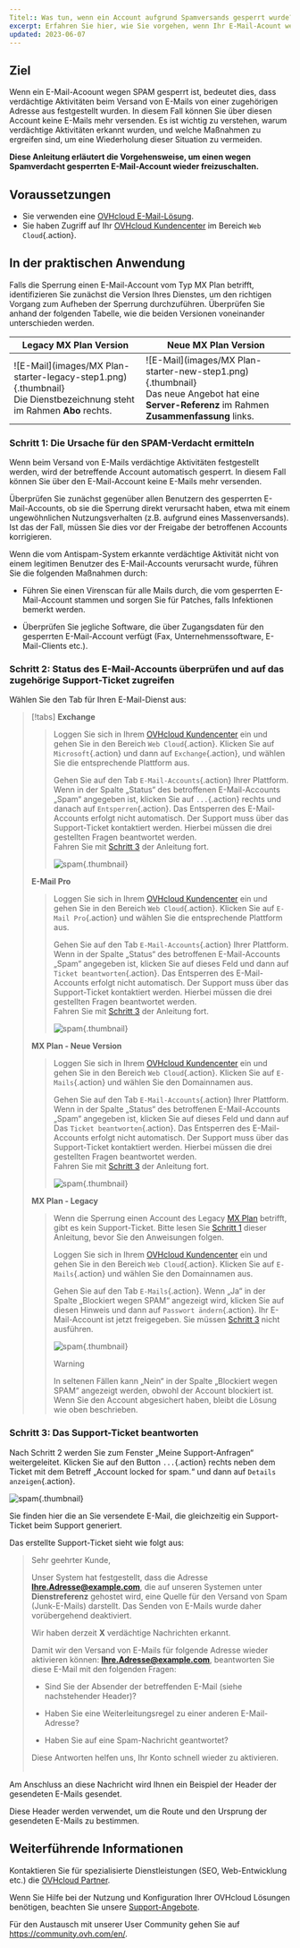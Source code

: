 ```yaml
---
Titel:: Was tun, wenn ein Account aufgrund Spamversands gesperrt wurde?
excerpt: Erfahren Sie hier, wie Sie vorgehen, wenn Ihr E-Mail-Acount wegen Spamverdachts blockiert ist 
updated: 2023-06-07
---
```



## Ziel

Wenn ein E-Mail-Acoount wegen SPAM gesperrt ist, bedeutet dies, dass verdächtige Aktivitäten beim Versand von E-Mails von einer zugehörigen Adresse aus festgestellt wurden. In diesem Fall können Sie über diesen Account keine E-Mails mehr versenden. Es ist wichtig zu verstehen, warum verdächtige Aktivitäten erkannt wurden, und welche Maßnahmen zu ergreifen sind, um eine Wiederholung dieser Situation zu vermeiden.

**Diese Anleitung erläutert die Vorgehensweise, um einen wegen Spamverdacht gesperrten E-Mail-Account wieder freizuschalten.**

## Voraussetzungen

- Sie verwenden eine [OVHcloud E-Mail-Lösung](https://www.ovhcloud.com/de/emails/).
- Sie haben Zugriff auf Ihr [OVHcloud Kundencenter](https://www.ovh.com/auth/?action=gotomanager&from=https://www.ovh.de/&ovhSubsidiary=de) im Bereich `Web Cloud`{.action}.

## In der praktischen Anwendung <a name="instructions"></a>

Falls die Sperrung einen E-Mail-Account vom Typ MX Plan betrifft, identifizieren Sie zunächst die Version Ihres Dienstes, um den richtigen Vorgang zum Aufheben der Sperrung durchzuführen. Überprüfen Sie anhand der folgenden Tabelle, wie die beiden Versionen voneinander unterschieden werden.

|Legacy MX Plan Version|Neue MX Plan Version|
|---|---|
|![E-Mail](images/MX Plan-starter-legacy-step1.png){.thumbnail}<br> Die Dienstbezeichnung steht im Rahmen **Abo** rechts.|![E-Mail](images/MX Plan-starter-new-step1.png){.thumbnail}<br>Das neue Angebot hat eine **Server-Referenz** im Rahmen **Zusammenfassung** links.|

### Schritt 1: Die Ursache für den SPAM-Verdacht ermitteln <a name="step1"></a>

Wenn beim Versand von E-Mails verdächtige Aktivitäten festgestellt werden, wird der betreffende Account automatisch gesperrt. In diesem Fall können Sie über den E-Mail-Account keine E-Mails mehr versenden.

Überprüfen Sie zunächst gegenüber allen Benutzern des gesperrten E-Mail-Accounts, ob sie die Sperrung direkt verursacht haben, etwa mit einem ungewöhnlichen Nutzungsverhalten (z.B. aufgrund eines Massenversands). Ist das der Fall, müssen Sie dies vor der Freigabe der betroffenen Accounts korrigieren.

Wenn die vom Antispam-System erkannte verdächtige Aktivität nicht von einem legitimen Benutzer des E-Mail-Accounts verursacht wurde, führen Sie die folgenden Maßnahmen durch:

- Führen Sie einen Virenscan für alle Mails durch, die vom gesperrten E-Mail-Account stammen und sorgen Sie für Patches, falls Infektionen bemerkt werden.

- Überprüfen Sie jegliche Software, die über Zugangsdaten für den gesperrten E-Mail-Account verfügt (Fax, Unternehmenssoftware, E-Mail-Clients etc.).

### Schritt 2: Status des E-Mail-Accounts überprüfen und auf das zugehörige Support-Ticket zugreifen <a name="step2"></a>


Wählen Sie den Tab für Ihren E-Mail-Dienst aus:

> [!tabs]
> **Exchange**
>>
>> Loggen Sie sich in Ihrem [OVHcloud Kundencenter](https://www.ovh.com/auth/?action=gotomanager&from=https://www.ovh.de/&ovhSubsidiary=de) ein und gehen Sie in den Bereich `Web Cloud`{.action}. Klicken Sie auf `Microsoft`{.action} und dann auf `Exchange`{.action}, und wählen Sie die entsprechende Plattform aus.
>>
>> Gehen Sie auf den Tab `E-Mail-Accounts`{.action} Ihrer Plattform. Wenn in der Spalte „Status“ des betroffenen E-Mail-Accounts „Spam“ angegeben ist, klicken Sie auf `...`{.action} rechts und danach auf `Entsperren`{.action}. Das Entsperren des E-Mail-Accounts erfolgt nicht automatisch. Der Support muss über das Support-Ticket kontaktiert werden. Hierbei müssen die drei gestellten Fragen beantwortet werden.<br>
>> Fahren Sie mit [Schritt 3](#step3) der Anleitung fort.
>> 
>> ![spam](images/blocked-for-SPAM-01-01.png){.thumbnail}
>>
> **E-Mail Pro**
>>
>> Loggen Sie sich in Ihrem [OVHcloud Kundencenter](https://www.ovh.com/auth/?action=gotomanager&from=https://www.ovh.de/&ovhSubsidiary=de) ein und gehen Sie in den Bereich `Web Cloud`{.action}. Klicken Sie auf `E-Mail Pro`{.action} und wählen Sie die entsprechende Plattform aus.
>>
>> Gehen Sie auf den Tab `E-Mail-Accounts`{.action} Ihrer Plattform. Wenn in der Spalte „Status“ des betroffenen E-Mail-Accounts „Spam“ angegeben ist, klicken Sie auf dieses Feld und dann auf `Ticket beantworten`{.action}. Das Entsperren des E-Mail-Accounts erfolgt nicht automatisch. Der Support muss über das Support-Ticket kontaktiert werden. Hierbei müssen die drei gestellten Fragen beantwortet werden. <br>
>> Fahren Sie mit [Schritt 3](#step3) der Anleitung fort.
>> 
>> ![spam](images/blocked-for-SPAM-01-02.png){.thumbnail}
>>
> **MX Plan - Neue Version**
>>
>> Loggen Sie sich in Ihrem [OVHcloud Kundencenter](https://www.ovh.com/auth/?action=gotomanager&from=https://www.ovh.de/&ovhSubsidiary=de) ein und gehen Sie in den Bereich `Web Cloud`{.action}. Klicken Sie auf `E-Mails`{.action} und wählen Sie den Domainnamen aus.
>>
>> Gehen Sie auf den Tab `E-Mail-Accounts`{.action} Ihrer Plattform. Wenn in der Spalte „Status“ des betroffenen E-Mail-Accounts „Spam“ angegeben ist, klicken Sie auf dieses Feld und dann auf Das `Ticket beantworten`{.action}. Das Entsperren des E-Mail-Accounts erfolgt nicht automatisch. Der Support muss über das Support-Ticket kontaktiert werden. Hierbei müssen die drei gestellten Fragen beantwortet werden.<br>
>> Fahren Sie mit [Schritt 3](#step3) der Anleitung fort.
>>
>> ![spam](images/blocked-for-SPAM-01-03.png){.thumbnail}
>>
> **MX Plan - Legacy**
>>
>> Wenn die Sperrung einen Account des Legacy [MX Plan](#instructions) betrifft, gibt es kein Support-Ticket. Bitte lesen Sie [Schritt 1](#step1) dieser Anleitung, bevor Sie den Anweisungen folgen.
>>
>> Loggen Sie sich in Ihrem [OVHcloud Kundencenter](https://www.ovh.com/auth/?action=gotomanager&from=https://www.ovh.de/&ovhSubsidiary=de) ein und gehen Sie in den Bereich `Web Cloud`{.action}. Klicken Sie auf `E-Mails`{.action} und wählen Sie den Domainnamen aus.
>>
>> Gehen Sie auf den Tab `E-Mails`{.action}. Wenn „Ja“ in der Spalte „Blockiert wegen SPAM“ angezeigt wird, klicken Sie auf diesen Hinweis und dann auf `Passwort ändern`{.action}. Ihr E-Mail-Account ist jetzt freigegeben. Sie müssen [Schritt 3](#step3) nicht ausführen.
>>
>> ![spam](images/blocked-for-SPAM-01-04.png){.thumbnail}
>>
>> > [!warning]
>> >
>> > In seltenen Fällen kann „Nein“ in der Spalte „Blockiert wegen SPAM“ angezeigt werden, obwohl der Account blockiert ist. Wenn Sie den Account abgesichert haben, bleibt die Lösung wie oben beschrieben.


### Schritt 3: Das Support-Ticket beantworten <a name="step3"></a>

Nach Schritt 2 werden Sie zum Fenster „Meine Support-Anfragen“ weitergeleitet. Klicken Sie auf den Button `...`{.action} rechts neben dem Ticket mit dem Betreff „Account locked for spam.“ und dann auf `Details anzeigen`{.action}.

![spam](images/blocked-for-SPAM-02.png){.thumbnail}

Sie finden hier die an Sie versendete E-Mail, die gleichzeitig ein Support-Ticket beim Support generiert.

Das erstellte Support-Ticket sieht wie folgt aus:

> 
> Sehr geehrter Kunde,
>
> Unser System hat festgestellt, dass die Adresse **Ihre.Adresse@example.com**, die auf unseren Systemen unter **Dienstreferenz** gehostet wird, eine Quelle für den Versand von Spam (Junk-E-Mails) darstellt.
> Das Senden von E-Mails wurde daher vorübergehend deaktiviert.
>
> Wir haben derzeit **X** verdächtige Nachrichten erkannt.
>
> Damit wir den Versand von E-Mails für folgende Adresse wieder aktivieren können: **Ihre.Adresse@example.com**,
> beantworten Sie diese E-Mail mit den folgenden Fragen:
>
> - Sind Sie der Absender der betreffenden E-Mail (siehe nachstehender Header)?
>
> - Haben Sie eine Weiterleitungsregel zu einer anderen E-Mail-Adresse?
>
> - Haben Sie auf eine Spam-Nachricht geantwortet?
> 
> Diese Antworten helfen uns, Ihr Konto schnell wieder zu aktivieren.
> <br>
> <br>
> 

Am Anschluss an diese Nachricht wird Ihnen ein Beispiel der Header der gesendeten E-Mails gesendet.

Diese Header werden verwendet, um die Route und den Ursprung der gesendeten E-Mails zu bestimmen.


## Weiterführende Informationen <a name="go-further"></a>
 
Kontaktieren Sie für spezialisierte Dienstleistungen (SEO, Web-Entwicklung etc.) die [OVHcloud Partner](https://partner.ovhcloud.com/de/directory/).
 
Wenn Sie Hilfe bei der Nutzung und Konfiguration Ihrer OVHcloud Lösungen benötigen, beachten Sie unsere [Support-Angebote](https://www.ovhcloud.com/de/support-levels/).
 
Für den Austausch mit unserer User Community gehen Sie auf <https://community.ovh.com/en/>.

